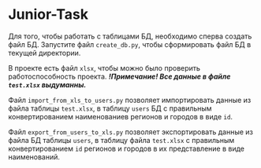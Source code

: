 # Junior-Task

Для того, чтобы работать с таблицами БД, необходимо сперва создать файл БД. Запустите файл ```create_db.py```, чтобы сформировать файл БД в текущей директории.

В проекте есть файл ```xlsx```, чтобы можно было проверить работоспособность проекта. ***!_Примечание_! Все данные в файле ```test.xlsx``` выдуманны.***

Файл ```import_from_xls_to_users.py``` позволяет импортировать данные из файла таблицы ```test.xlsx```, в таблицу ```users``` БД с правильным конвертированием наименованиев регионов и городов в виде ```id```.

Файл ```export_from_users_to_xls.py``` позволяет экспортировать данные из файла БД таблицы ```users```, в таблицу файла ```test.xlsx``` с правильным конвертированием ```id``` регионов и городов в их представление в виде наименований.
